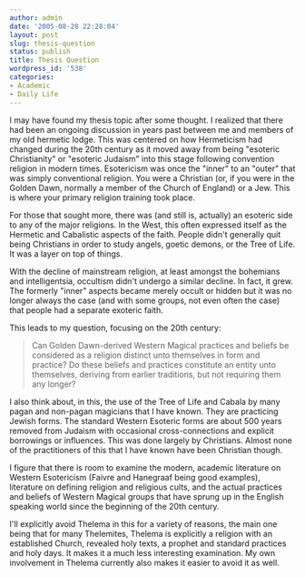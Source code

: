 ```yaml
---
author: admin
date: '2005-08-28 22:28:04'
layout: post
slug: thesis-question
status: publish
title: Thesis Question
wordpress_id: '538'
categories:
- Academic
- Daily Life
---
```


I may have found my thesis topic after some thought. I realized that
there had been an ongoing discussion in years past between me and
members of my old hermetic lodge. This was centered on how Hermeticism
had changed during the 20th century as it moved away from being
"esoteric Christianity" or "esoteric Judaism" into this stage following
convention religion in modern times. Esotericism was once the "inner" to
an "outer" that was simply conventional religion. You were a Christian
(or, if you were in the Golden Dawn, normally a member of the Church of
England) or a Jew. This is where your primary religion training took
place.

For those that sought more, there was (and still is, actually) an
esoteric side to any of the major religions. In the West, this often
expressed itself as the Hermetic and Cabalistic aspects of the faith.
People didn't generally quit being Christians in order to study angels,
goetic demons, or the Tree of Life. It was a layer on top of things.

With the decline of mainstream religion, at least amongst the bohemians
and intelligentsia, occultism didn't undergo a similar decline. In fact,
it grew. The formerly "inner" aspects became merely occult or hidden but
it was no longer always the case (and with some groups, not even often
the case) that people had a separate exoteric faith.

This leads to my question, focusing on the 20th century:

> Can Golden Dawn-derived Western Magical practices and beliefs be
> considered as a religion distinct unto themselves in form and
> practice? Do these beliefs and practices constitute an entity unto
> themselves, deriving from earlier traditions, but not requiring them
> any longer?

I also think about, in this, the use of the Tree of Life and Cabala by
many pagan and non-pagan magicians that I have known. They are
practicing Jewish forms. The standard Western Esoteric forms are about
500 years removed from Judaism with occasional cross-connections and
explicit borrowings or influences. This was done largely by Christians.
Almost none of the practitioners of this that I have known have been
Christian though.

I figure that there is room to examine the modern, academic literature
on Western Esotericism (Faivre and Hanegraaf being good examples),
literature on defining religion and religious cults, and the actual
practices and beliefs of Western Magical groups that have sprung up in
the English speaking world since the beginning of the 20th century.

I'll explicitly avoid Thelema in this for a variety of reasons, the main
one being that for many Thelemites, Thelema is explicitly a religion
with an established Church, revealed holy texts, a prophet and standard
practices and holy days. It makes it a much less interesting
examination. My own involvement in Thelema currently also makes it
easier to avoid it as well.
